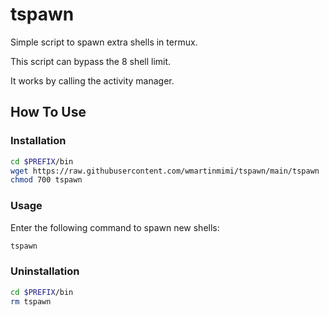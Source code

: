 # tspawn

Simple script to spawn extra shells in termux.

This script can bypass the 8 shell limit.

It works by calling the activity manager.

## How To Use

### Installation

```bash
cd $PREFIX/bin
wget https://raw.githubusercontent.com/wmartinmimi/tspawn/main/tspawn
chmod 700 tspawn
```

### Usage

Enter the following command to spawn new shells:

```bash
tspawn
```

### Uninstallation

```bash
cd $PREFIX/bin
rm tspawn
```
